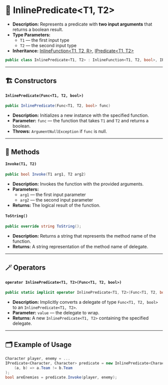 # 🧩 InlinePredicate&lt;T1, T2&gt;

- **Description:** Represents a predicate with <b>two input arguments</b> that returns a boolean result.
- **Type Parameters:**
  - `T1` — the first input type
  - `T2` — the second input type
- **Inheritance:** [InlineFunction&lt;T1, T2, R&gt;](InlineFunction%602.md), [IPredicate&lt;T1, T2&gt;](IPredicate%602.md)


```csharp
public class InlinePredicate<T1, T2> : InlineFunction<T1, T2, bool>, IPredicate<T1, T2>
```


---

## 🏗️ Constructors

#### `InlinePredicate(Func<T1, T2, bool>)`

```csharp
public InlinePredicate(Func<T1, T2, bool> func)
````

- **Description:** Initializes a new instance with the specified function.
- **Parameter:** `func` — the function that takes `T1` and `T2` and returns a boolean.
- **Throws:** `ArgumentNullException` if `func` is null.

---

## 🏹 Methods

#### `Invoke(T1, T2)`

```csharp
public bool Invoke(T1 arg1, T2 arg2)
````

- **Description:** Invokes the function with the provided arguments.
- **Parameters:**
    - `arg1` — the first input parameter
    - `arg2` — the second input parameter
- **Returns:** The logical result of the function.

#### `ToString()`

```csharp
public override string ToString();
````

- **Description:** Returns a string that represents the method name of the function.
- **Returns:** A string representation of the method name of delegate.

---

## 🪄 Operators

#### `operator InlinePredicate<T1, T2>(Func<T1, T2, bool>)`

```csharp
public static implicit operator InlinePredicate<T1, T2>(Func<T1, T2, bool> value);
````

- **Description:** Implicitly converts a delegate of type `Func<T1, T2, bool>` to an `InlinePredicate<T1, T2>`.
- **Parameter:** `value` — the delegate to wrap.
- **Returns:** A new `InlinePredicate<T1, T2>` containing the specified delegate.

---

## 🗂 Example of Usage

```csharp
Character player, enemy = ...
IPredicate<Character, Character> predicate = new InlinePredicate<Character, Character>(
    (a, b) => a.Team != b.Team
);
bool areEnemies = predicate.Invoke(player, enemy);
```

